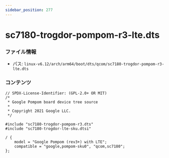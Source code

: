 ```yaml
---
sidebar_position: 277
---
```

# sc7180-trogdor-pompom-r3-lte.dts

### ファイル情報

- パス: `linux-v6.12/arch/arm64/boot/dts/qcom/sc7180-trogdor-pompom-r3-lte.dts`

### コンテンツ

```dts
// SPDX-License-Identifier: (GPL-2.0+ OR MIT)
/*
 * Google Pompom board device tree source
 *
 * Copyright 2021 Google LLC.
 */

#include "sc7180-trogdor-pompom-r3.dts"
#include "sc7180-trogdor-lte-sku.dtsi"

/ {
	model = "Google Pompom (rev3+) with LTE";
	compatible = "google,pompom-sku0", "qcom,sc7180";
};

```
